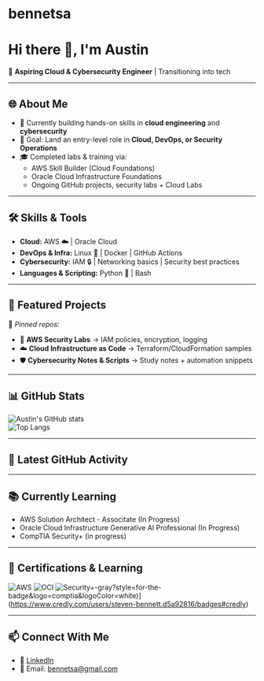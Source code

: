# bennetsa
# Hi there 👋, I'm Austin  

🚀 **Aspiring Cloud & Cybersecurity Engineer** | Transitioning into tech  

---

## 🌐 About Me
- 🔭 Currently building hands-on skills in **cloud engineering** and **cybersecurity**  
- 🎯 Goal: Land an entry-level role in **Cloud, DevOps, or Security Operations**  
- 🎓 Completed labs & training via:
  - AWS Skill Builder (Cloud Foundations)  
  - Oracle Cloud Infrastructure Foundations  
  - Ongoing GitHub projects, security labs + Cloud Labs 

---

## 🛠️ Skills & Tools
- **Cloud:** AWS ☁️ | Oracle Cloud  
- **DevOps & Infra:** Linux 🐧 | Docker | GitHub Actions  
- **Cybersecurity:** IAM 🔒 | Networking basics | Security best practices  
- **Languages & Scripting:** Python 🐍 | Bash  

---

## 📂 Featured Projects
🌟 *Pinned repos:*  
- 🔑 **AWS Security Labs** → IAM policies, encryption, logging  
- ☁️ **Cloud Infrastructure as Code** → Terraform/CloudFormation samples  
- 🛡️ **Cybersecurity Notes & Scripts** → Study notes + automation snippets  

---

## 📊 GitHub Stats
![Austin's GitHub stats](https://github-readme-stats.vercel.app/api?username=bennetsa&show_icons=true&theme=radical)  
![Top Langs](https://github-readme-stats.vercel.app/api/top-langs/?username=bennetsa&layout=compact&theme=radical)  

---

## 🔄 Latest GitHub Activity
<!--START_SECTION:activity-->
<!--END_SECTION:activity-->

---

## 📚 Currently Learning
<!--START_SECTION:learning-->
- AWS Solution Architect - Associtate (In Progress) 
- Oracle Cloud Infrastructure Generative AI Professional (In Progress) 
- CompTIA Security+ (in progress)  
<!--END_SECTION:learning-->

___
## 🏅 Certifications & Learning

![AWS](https://img.shields.io/badge/AWS-Cloud%20Practitioner-FF9900?style=for-the-badge&logo=amazonaws&logoColor=white)
![OCI](https://img.shields.io/badge/Oracle%20Cloud-Foundations-F80000?style=for-the-badge&logo=oracle&logoColor=white)
![Security+](https://img.shields.io/badge/CompTIA-Security%2B-EA1D25?style=for-the-badge&logo=comptia&logoColor=white)-gray?style=for-the-badge&logo=comptia&logoColor=white)](https://www.credly.com/users/steven-bennett.d5a92816/badges#credly)

---

## 📫 Connect With Me
- 💼 [LinkedIn](https://linkedin.com/in/austinbennett08)   
- 📧 Email: bennetsa@gmail.com 

